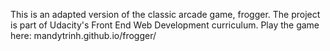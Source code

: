This is an adapted version of the classic arcade game, frogger. The project is part of Udacity's Front End Web Development curriculum. Play the game here: mandytrinh.github.io/frogger/